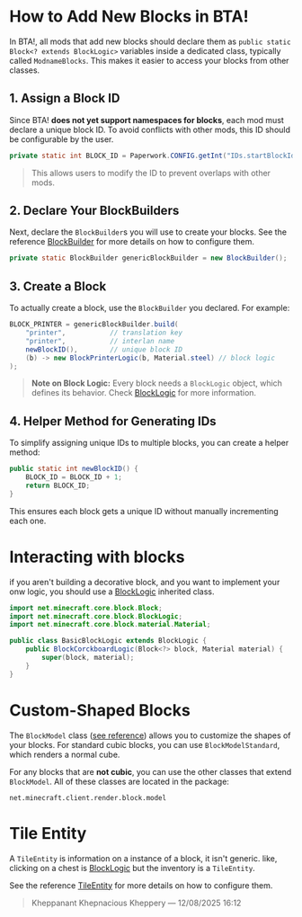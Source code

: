 # How to Add New Blocks in BTA!

In BTA!, all mods that add new blocks should declare them as `public static Block<? extends BlockLogic>` variables inside a dedicated class, typically called `ModnameBlocks`. This makes it easier to access your blocks from other classes.

## 1. Assign a Block ID

Since BTA! **does not yet support namespaces for blocks**, each mod must declare a unique block ID. To avoid conflicts with other mods, this ID should be configurable by the user.

```java
private static int BLOCK_ID = Paperwork.CONFIG.getInt("IDs.startBlockId");
```

> This allows users to modify the ID to prevent overlaps with other mods.

## 2. Declare Your BlockBuilders

Next, declare the `BlockBuilder`s you will use to create your blocks. See the reference [BlockBuilder](./block_builder.md) for more details on how to configure them.

```java
private static BlockBuilder genericBlockBuilder = new BlockBuilder();
```

## 3. Create a Block

To actually create a block, use the `BlockBuilder` you declared. For example:

```java
BLOCK_PRINTER = genericBlockBuilder.build(
    "printer",           // translation key
    "printer",           // interlan name
    newBlockID(),        // unique block ID
    (b) -> new BlockPrinterLogic(b, Material.steel) // block logic
);
```

> **Note on Block Logic:**
> Every block needs a `BlockLogic` object, which defines its behavior. Check [BlockLogic](./logic.md) for more information.

## 4. Helper Method for Generating IDs

To simplify assigning unique IDs to multiple blocks, you can create a helper method:

```java
public static int newBlockID() {
    BLOCK_ID = BLOCK_ID + 1;
    return BLOCK_ID;
}
```

This ensures each block gets a unique ID without manually incrementing each one.

# Interacting with blocks

if you aren't building a decorative block, and you want to implement your onw logic, you should use a [BlockLogic](./logic.md) inherited class.

```java
import net.minecraft.core.block.Block;
import net.minecraft.core.block.BlockLogic;
import net.minecraft.core.block.material.Material;

public class BasicBlockLogic extends BlockLogic {
	public BlockCorckboardLogic(Block<?> block, Material material) {
		super(block, material);
	}
}
```

# Custom-Shaped Blocks

The `BlockModel` class ([see reference](./model.md)) allows you to customize the shapes of your blocks. For standard cubic blocks, you can use `BlockModelStandard`, which renders a normal cube.

For any blocks that are **not cubic**, you can use the other classes that extend `BlockModel`. All of these classes are located in the package:

```
net.minecraft.client.render.block.model
```

# Tile Entity

A `TileEntity` is information on a instance of a block, it isn't generic.
like, clicking on a chest is [BlockLogic](./logic.md) but the inventory is a `TileEntity`.

See the reference [TileEntity](./tile_entities.md.md) for more details on how to configure them.

> Kheppanant Khepnacious Kheppery — 12/08/2025 16:12


